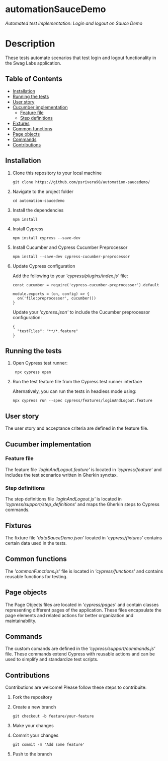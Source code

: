 # automationSauceDemo
_Automated test implementation: Login and logout on Sauce Demo_

# Description

These tests automate scenarios that test login and logout functionality in the Swag Labs application.

## Table of Contents

- [Installation](#installation)
- [Running the tests](#running-the-tests)
- [User story](#user-story)
- [Cucumber implementation](#cucumber-implementation)
  - [Feature file](#feature-file)
  - [Step definitions](#step-definitions)
- [Fixtures](#fixtures)
- [Common functions](#common-functions)
- [Page objects](#page-objects)
- [Commands](#commands)
- [Contributions](#contributions)

## Installation

1. Clone this repository to your local machine
   
       git clone https://github.com/psrivera90/automation-saucedemo/

2. Navigate to the project folder
   
       cd automation-saucedemo

3. Install the dependencies
   
       npm install

4. Install Cypress
   
       npm install cypress --save-dev

5. Install Cucumber and Cypress Cucumber Preprocessor
    
       npm install --save-dev cypress-cucumber-preprocessor

6. Update Cypress configuration
   
   Add the following to your _'cypress/plugins/index.js'_ file:

       const cucumber = require('cypress-cucumber-preprocessor').default
   
       module.exports = (on, config) => {
         on('file:preprocessor', cucumber())
       }
   
   Update your _'cypress.json'_ to include the Cucumber preprocessor configuration:

       {
         "testFiles": "**/*.feature"
       }

## Running the tests

1. Open Cypress test runner:

        npx cypress open

2. Run the test feature file from the Cypress test runner interface

    Alternatively, you can run the tests in headless mode using:

       npx cypress run --spec cypress/features/loginAndLogout.feature

## User story

The user story and acceptance criteria are defined in the feature file.

## Cucumber implementation

### Feature file

The feature file _'loginAndLogout.feature'_ is located in _'cypress/feature'_ and includes the test scenarios written in Gherkin synxtax.

### Step definitions

The step definitions file _'loginAndLogout.js'_ is located in _'cypress/support/step_definitions'_ and maps the Gherkin steps to Cypress commands.

## Fixtures

The fixture file _'dataSauceDemo.json'_ located in _'cypress/fixtures'_ contains certain data used in the tests.

## Common functions

The _'commonFunctions.js'_ file is located in _'cypress/functions'_ and contains reusable functions for testing.

## Page objects

The Page Objects files are located in _'cypress/pages'_ and contain classes representing different pages of the application. These files encapsulate the page elements and related actions for better organization and maintainability.

## Commands

The custom comands are defined in the _'cypress/support/commands.js'_ file. These commands extend Cypress with reusable actions and can be used to simplify and standardize test scripts.

## Contributions

Contributions are welcome! Please follow these steps to contribuite:

  1. Fork the repository
     
  2. Create a new branch
     
         git checkout -b feature/your-feature

  3. Make your changes
   
  4. Commit your changes

         git commit -m 'Add some feature'

  5. Push to the branch
